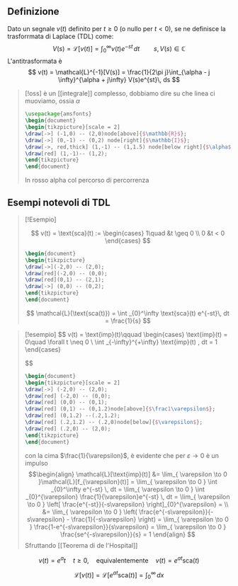 ## Definizione

Dato un segnale $v(t)$ definito per $t \geq 0$ (o nullo per $t < 0$), se ne definisce la trasforrmata di Laplace (TDL) come:
 $$
V(s) = \mathcal{L}[v(t)] = \int _{0}^{\infty} v(t)e^{-st} \, dt\qquad s, V(s) \in \mathbb{C} 
$$
L'antitrasformata è
$$
v(t) = \mathcal{L}^{-1}[V(s)] = \frac{1}{2\pi j}\int_{\alpha - j \infty}^{\alpha + j\infty} V(s)e^{st}\, ds 
$$
>[!oss]
>è un [[integrale]] complesso, dobbiamo dire su che linea ci muoviamo, ossia $\alpha$
>
> ```tikz
> \usepackage{amsfonts}
>\begin{document}
>\begin{tikzpicture}[scale = 2]
>\draw[->] (-1,0) -- (2,0)node[above]{$\mathbb{R}$};
>\draw[->] (0,-1) -- (0,2) node[right]{$\mathbb{I}$};
>\draw[->, red,thick] (1,-1) -- (1,1.5) node[below right]{$\alpha$};
>\draw[red] (1,-1)-- (1,2);
>\end{tikzpicture}
>\end{document}
>```
>In rosso alpha col percorso di percorrenza

## Esempi notevoli di TDL

> [!Esempio]
> 
> $$
> v(t) = \text{sca}(t) := \begin{cases}
> 1\quad &t \geq 0 \\
> 0 &t < 0
> \end{cases}
> $$
> ```tikz
> \begin{document}
> \begin{tikzpicture}
> \draw[->](-2,0) -- (2,0);
> \draw[red](-2,0) -- (0,0);
> \draw[red](0,1) -- (2,1);
> \draw[->] (0,0) -- (0,2);
> \end{tikzpicture}
> \end{document}
> ```
> $$
> \mathcal{L}(\text{sca(t)}) = \int _{0}^\infty \text{sca}(t) e^{-st}\, dt = \frac{1}{s}
> $$

> [!esempio]
> $$
> v(t) = \text{imp}(t)\qquad \begin{cases}
> \text{imp}(t) = 0\quad \forall t \neq 0 \\
> \int _{-\infty}^{+\infty} \text{imp}(t) \, dt = 1 
> \end{cases}
> 
> $$
> ```tikz
> \begin{document}
> \begin{tikzpicture}[scale = 2]
> \draw[->] (-2,0) -- (2,0);
> \draw[red] (-2,0) -- (0,0);
> \draw[red] (0,0) -- (0,1);
> \draw[red] (0,1) -- (0,1.2)node[above]{$\frac1\varepsilon$};
> \draw[red] (0,1.2) --(.2,1.2);
> \draw[red] (.2,1.2) -- (.2,0)node[below]{$\varepsilon$};
> \draw[red] (.2,0) -- (2,0);
> \end{tikzpicture}
> \end{document}
> ```
> con la cima $\frac{1}{\varepsilon}$, è evidente che per $\varepsilon \to 0$ è un impulso
> $$\begin{align}
> \mathcal{L}[\text{imp}(t)] &= \lim_{ \varepsilon \to 0 }\mathcal{L}[f_{\varepsilon}(t)] = \lim_{ \varepsilon \to 0 } \int _{0}^\infty e^{-st} \, dt = \lim_{ \varepsilon \to 0 } \int _{0}^{\varepsilon} \frac{1}{\varepsilon}e^{-st} \, dt = \lim_{ \varepsilon \to 0 } \left[ \frac{e^{-st}}{-s\varepsilon} \right]_{0}^{\varepsilon} = \\
> &= \lim_{ \varepsilon \to 0 } \left( \frac{e^{-s\varepsilon}}{-s\varepsilon} - \frac{1}{-s\varepsilon}  \right) = \lim_{ \varepsilon \to 0 } \frac{1-e^{-s\varepsilon}}{s\varepsilon} = \lim_{ \varepsilon \to 0 } \frac{se^{-s\varepsilon}}{s} = 1   
> \end{align}   $$
> Sfruttando [[Teorema di de l'Hospital]]
> 


$$
v(t) = e^at\quad t \geq 0, \quad\text{equivalentemente}\quad v(t) = e^{at}\text{sca}(t)
$$

$$
\mathcal{L}[v(t)] = \mathcal{L}[e^{at}\text{sca}(t)]= \int _{0}^{\infty} \, dx 
$$